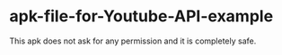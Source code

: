 # apk-file-for-Youtube-API-example
This apk does not ask for any permission and it is completely safe.
